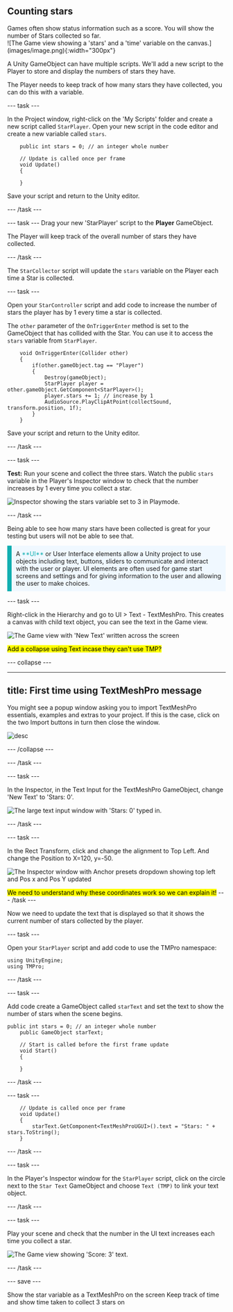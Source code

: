 ## Counting stars

<div style="display: flex; flex-wrap: wrap">
<div style="flex-basis: 200px; flex-grow: 1; margin-right: 15px;">
Games often show status information such as a score. You will show the number of Stars collected so far.
</div>
<div>
![The Game view showing a 'stars' and a 'time' variable on the canvas.](images/image.png){:width="300px"}
</div>
</div>

A Unity GameObject can have multiple scripts. We'll add a new script to the Player to store and display the numbers of stars they have. 

The Player needs to keep track of how many stars they have collected, you can do this with a variable. 

--- task ---

In the Project window, right-click on the 'My Scripts' folder and create a new script called `StarPlayer`. Open your new script in the code editor and create a new variable called `stars`.

```
    public int stars = 0; // an integer whole number

    // Update is called once per frame
    void Update()
    {
        
    }
```

Save your script and return to the Unity editor.

--- /task ---

--- task ---
Drag your new 'StarPlayer' script to the **Player** GameObject. 

The Player will keep track of the overall number of stars they have collected.

--- /task ---

The `StarCollector` script will update the `stars` variable on the Player each time a Star is collected.

--- task ---

Open your `StarController` script and add code to increase the number of stars the player has by 1 every time a star is collected. 

The `other` parameter of the `OnTriggerEnter` method is set to the GameObject that has collided with the Star. You can use it to access the `stars` variable from `StarPlayer`. 

```
    void OnTriggerEnter(Collider other)
    {
        if(other.gameObject.tag == "Player")
        {
            Destroy(gameObject);
            StarPlayer player = other.gameObject.GetComponent<StarPlayer>();
            player.stars += 1; // increase by 1
            AudioSource.PlayClipAtPoint(collectSound, transform.position, 1f);
        }
    }
```

Save your script and return to the Unity editor.

--- /task ---

--- task ---

**Test:** Run your scene and collect the three stars. Watch the public `stars` variable in the Player's Inspector window to check that the number increases by 1 every time you collect a star. 

![Inspector showing the stars variable set to 3 in Playmode.](images/stars-inspector.png)

--- /task ---

Being able to see how many stars have been collected is great for your testing but users will not be able to see that. 

<p style="border-left: solid; border-width:10px; border-color: #0faeb0; background-color: aliceblue; padding: 10px;">
A <span style="color: #0faeb0">**UI**</span> or User Interface elements allow a Unity project to use objects including text, buttons, sliders to communicate and interact with the user or player. UI elements are often used for game start screens and settings and for giving information to the user and allowing the user to make choices. 
</p>

--- task ---

Right-click in the Hierarchy and go to UI > Text - TextMeshPro. This creates a canvas with child text object, you can see the text in the Game view.

![The Game view with 'New Text' written across the screen](images/new-text.png)

<mark>Add a collapse using Text incase they can't use TMP? </mark>

--- collapse ---

---
title: First time using TextMeshPro message
---

You might see a popup window asking you to import TextMeshPro essentials, examples and extras to your project. If this is the case, click on the two Import buttons in turn then close the window.

![desc](images/TMP-importer.png)

--- /collapse ---

--- /task ---

--- task ---

In the Inspector, in the Text Input for the TextMeshPro GameObject, change 'New Text' to 'Stars: 0'.

![The large text input window with 'Stars: 0' typed in.](images/stars-start-text.png)

--- /task ---

--- task ---

In the Rect Transform, click and change the alignment to Top Left. And change the Position to X=120, y=-50.

![The Inspector window with Anchor presets dropdown showing top left and Pos x and Pos Y updated](images/reposition-text.png)

<mark>We need to understand why these coordinates work so we can explain it!</mark>
--- /task ---

Now we need to update the text that is displayed so that it shows the current number of stars collected by the player.

--- task ---

Open your `StarPlayer` script and add code to use the TMPro namespace:

```
using UnityEngine;
using TMPro;
```

--- /task ---

--- task ---

Add code create a GameObject called `starText` and set the text to show the number of stars when the scene begins.

```
public int stars = 0; // an integer whole number
    public GameObject starText;

    // Start is called before the first frame update
    void Start()
    {
        
    }

```

--- /task ---

--- task ---



```
    // Update is called once per frame
    void Update()
    {
        starText.GetComponent<TextMeshProUGUI>().text = "Stars: " + stars.ToString();
    }
```

--- /task ---

--- task ---

In the Player's Inspector window for the `StarPlayer` script, click on the circle next to the `Star Text` GameObject and choose `Text (TMP)` to link your text object. 

--- /task ---

--- task ---

Play your scene and check that the number in the UI text increases each time you collect a star. 

![The Game view showing 'Score: 3' text.](images/score-three.png)

--- /task ---

--- save ---

Show the star variable as a TextMeshPro on the screen
Keep track of time and show time taken to collect 3 stars on 
